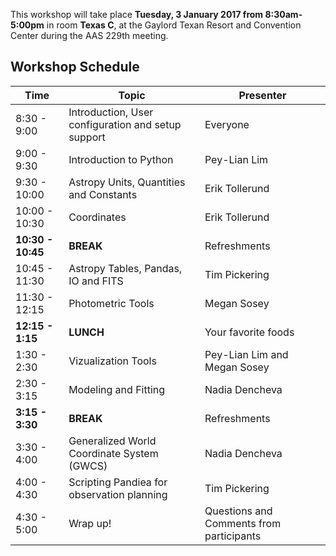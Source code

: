 This workshop will take place **Tuesday, 3 January 2017 from 8:30am-5:00pm**
in room **Texas C**, at the Gaylord Texan Resort and Convention Center during the AAS 229th meeting. 


Workshop Schedule
-----------------

| Time              | Topic    | Presenter |
|-------------------|----------|-----------|
|8:30 - 9:00    | Introduction, User configuration and setup support | Everyone |
|9:00 - 9:30   | Introduction to Python | Pey-Lian Lim |
|9:30 - 10:00  | Astropy Units, Quantities and Constants | Erik Tollerund |
|10:00 - 10:30 | Coordinates | Erik Tollerund |
|**10:30 - 10:45**  |  **BREAK** | Refreshments  |
|10:45 - 11:30  | Astropy Tables, Pandas, IO and FITS | Tim Pickering  |
|11:30 - 12:15  | Photometric Tools | Megan Sosey |
|**12:15 - 1:15**| **LUNCH** | Your favorite foods |
|1:30 - 2:30    | Vizualization Tools | Pey-Lian Lim and Megan Sosey |
|2:30 - 3:15    | Modeling and Fitting  | Nadia Dencheva | 
|**3:15 - 3:30**    | **BREAK** | Refreshments |
|3:30 - 4:00    | Generalized World Coordinate System (GWCS) | Nadia Dencheva |
|4:00 - 4:30    | Scripting Pandiea for observation planning |  Tim Pickering |
|4:30 - 5:00    | Wrap up! | Questions and Comments from participants |
